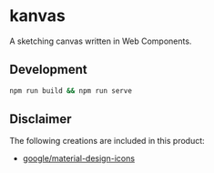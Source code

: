 # kanvas

A sketching canvas written in Web Components.

## Development

```bash
npm run build && npm run serve
```

## Disclaimer

The following creations are included in this product:

- [google/material-design-icons](https://github.com/google/material-design-icons/blob/master/LICENSE)
